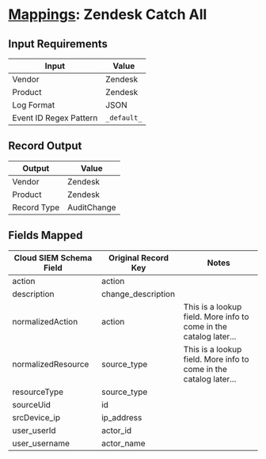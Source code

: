 # [Mappings](README.md): Zendesk Catch All

## Input Requirements

|Input|Value|
|-----|-----|
|Vendor|Zendesk|
|Product|Zendesk|
|Log Format|JSON|
|Event ID Regex Pattern|`_default_`|

## Record Output

|Output|Value|
|------|-----|
|Vendor|Zendesk|
|Product|Zendesk|
|Record Type|AuditChange|

## Fields Mapped

|Cloud SIEM Schema Field|Original Record Key|Notes|
|-----------------------|-------------------|-----|
|action|action||
|description|change_description||
|normalizedAction|action|This is a lookup field. More info to come in the catalog later...|
|normalizedResource|source_type|This is a lookup field. More info to come in the catalog later...|
|resourceType|source_type||
|sourceUid|id||
|srcDevice_ip|ip_address||
|user_userId|actor_id||
|user_username|actor_name||

